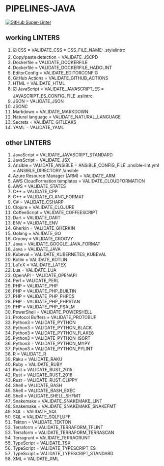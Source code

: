 # PIPELINES-JAVA
[![GitHub Super-Linter](https://github.com/noshimorimoshi/pipelines-java/workflows/Lint%20Code%20Base/badge.svg)](https://github.com/noshimorimoshi/pipelines-java/actions?query=workflows%3Asuper-linter)
## working LINTERS
1. ☑️ CSS = VALIDATE_CSS = CSS_FILE_NAME: .stylelintrc
1. Copy/paste detection = VALIDATE_JSCPD
1. Dockerfile = VALIDATE_DOCKERFILE
1. Dockerfile = VALIDATE_DOCKERFILE_HADOLINT
1. EditorConfig = VALIDATE_EDITORCONFIG
1. GitHub Actions = VALIDATE_GITHUB_ACTIONS
1. HTML = VALIDATE_HTML
1. ☑️ JavaScript = VALIDATE_JAVASCRIPT_ES = JAVASCRIPT_ES_CONFIG_FILE .eslintrc
1. JSON = VALIDATE_JSON
1. JSONC
1. Markdown = VALIDATE_MARKDOWN
1. Natural language = VALIDATE_NATURAL_LANGUAGE
1. Secrets = VALIDATE_GITLEAKS
1. YAML = VALIDATE_YAML
## other LINTERS
1. JavaScript = VALIDATE_JAVASCRIPT_STANDARD
1. JavaScript = VALIDATE_JSX
1. Ansible = VALIDATE_ANSIBLE = ANSIBLE_CONFIG_FILE	.ansible-lint.yml = ANSIBLE_DIRECTORY	/ansible
1. Azure Resource Manager (ARM) = VALIDATE_ARM
1. AWS CloudFormation templates = VALIDATE_CLOUDFORMATION
1. AWS = VALIDATE_STATES
1. C++ = VALIDATE_CPP
1. C++ = VALIDATE_CLANG_FORMAT
1. C# = VALIDATE_CSHARP
1. Clojure = VALIDATE_CLOJURE
1. CoffeeScript = VALIDATE_COFFEESCRIPT
1. Dart = VALIDATE_DART
1. ENV = VALIDATE_ENV
1. Gherkin = VALIDATE_GHERKIN
1. Golang = VALIDATE_GO
1. Groovy = VALIDATE_GROOVY
1. Java = VALIDATE_GOOGLE_JAVA_FORMAT
1. Java = VALIDATE_JAVA
1. Kubeval = VALIDATE_KUBERNETES_KUBEVAL
1. Kotlin = VALIDATE_KOTLIN
1. LaTeX = VALIDATE_LATEX
1. Lua = VALIDATE_LUA
1. OpenAPI = VALIDATE_OPENAPI
1. Perl = VALIDATE_PERL
1. PHP = VALIDATE_PHP
1. PHP = VALIDATE_PHP_BUILTIN
1. PHP = VALIDATE_PHP_PHPCS
1. PHP = VALIDATE_PHP_PHPSTAN
1. PHP = VALIDATE_PHP_PSALM
1. PowerShell = VALIDATE_POWERSHELL
1. Protocol Buffers = VALIDATE_PROTOBUF
1. Python3 = VALIDATE_PYTHON
1. Python3 = VALIDATE_PYTHON_BLACK
1. Python3 = VALIDATE_PYTHON_FLAKE8
1. Python3 = VALIDATE_PYTHON_ISORT
1. Python3 = VALIDATE_PYTHON_MYPY
1. Python3 = VALIDATE_PYTHON_PYLINT
1. R = VALIDATE_R
1. Raku = VALIDATE_RAKU
1. Ruby = VALIDATE_RUBY
1. Rust = VALIDATE_RUST_2015
1. Rust = VALIDATE_RUST_2018
1. Rust = VALIDATE_RUST_CLIPPY
1. Shell = VALIDATE_BASH
1. Shell = VALIDATE_BASH_EXEC
1. Shell = VALIDATE_SHELL_SHFMT
1. Snakemake = VALIDATE_SNAKEMAKE_LINT
1. Snakemake = VALIDATE_SNAKEMAKE_SNAKEFMT
1. SQL = VALIDATE_SQL
1. SQL = VALIDATE_SQLFLUFF
1. Tekton = VALIDATE_TEKTON
1. Terraform = VALIDATE_TERRAFORM_TFLINT
1. Terraform = VALIDATE_TERRAFORM_TERRASCAN
1. Terragrunt = VALIDATE_TERRAGRUNT
1. TypeScript = VALIDATE_TSX
1. TypeScript = VALIDATE_TYPESCRIPT_ES
1. TypeScript = VALIDATE_TYPESCRIPT_STANDARD
1. XML = VALIDATE_XML